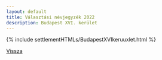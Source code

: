 ```yaml
---
layout: default
title: Választási névjegyzék 2022
description: Budapest XVI. kerület
---
```


{% include settlementHTMLs/BudapestXVIkeruuxlet.html %}

[Vissza](./)